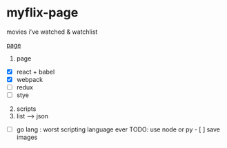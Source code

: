 # myflix-page
movies i've watched &amp; watchlist

[page](http://mmasriera.github.com/myflix)

1. page
 - [x] react + babel
 - [x] webpack
 - [ ] redux
 - [ ] stye
2. scripts
 1. list --> json
   - [ ] go lang : worst scripting language ever TODO: use node or py
    - [ ] save images
